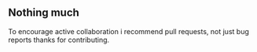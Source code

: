 ## Nothing much

To encourage active collaboration i recommend pull requests, not just bug reports thanks for contributing.